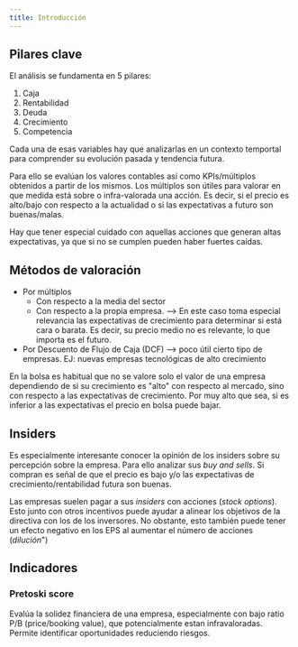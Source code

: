 ```yaml
---
title: Introducción
---
```


## Pilares clave

El análisis se fundamenta en 5 pilares:
1. Caja
1. Rentabilidad
1. Deuda
1. Crecimiento
1. Competencia

Cada una de esas variables hay que analizarlas en un contexto temportal para comprender su evolución pasada y tendencia futura.

Para ello se evalúan los valores contables así como KPIs/múltiplos obtenidos a partir de los mismos. Los múltiplos son útiles para valorar en que medida está sobre o infra-valorada una acción. Es decir, si el precio es alto/bajo con respecto a la actualidad o si las expectativas a futuro son buenas/malas.

Hay que tener especial cuidado con aquellas acciones que generan altas expectativas, ya que si no se cumplen pueden haber fuertes caídas.

## Métodos de valoración
- Por múltiplos
    - Con respecto a la media del sector
    - Con respecto a la propia empresa. --> En este caso toma especial relevancia las expectativas de crecimiento para determinar si está cara o barata. Es decir, su precio medio no es relevante, lo que importa es el futuro.
- Por Descuento de Flujo de Caja (DCF) --> poco útil cierto tipo de empresas. EJ: nuevas empresas tecnológicas de alto crecimiento

En la bolsa es habitual que no se valore solo el valor de una empresa dependiendo de si su crecimiento es "alto" con respecto al mercado, sino con respecto a las expectativas de crecimiento. Por muy alto que sea, si es inferior a las expectativas el precio en bolsa puede bajar.

## Insiders
Es especialmente interesante conocer la opinión de los insiders sobre su percepción sobre la empresa. Para ello analizar sus *buy and sells*. Si compran es señal de que el precio es bajo y/o las expectativas de crecimiento/rentabilidad futura son buenas.

Las empresas suelen pagar a sus *insiders* con acciones (*stock options*). Esto junto con otros incentivos puede ayudar a alinear los objetivos de la directiva con los de los inversores. No obstante, esto también puede tener un efecto negativo en los EPS al aumentar el número de acciones (*dilución*")

## Indicadores

### Pretoski score
Evalúa la solidez financiera de una empresa, especialmente con bajo ratio P/B (price/booking value), que potencialmente estan infravaloradas. Permite identificar oportunidades reduciendo riesgos.


